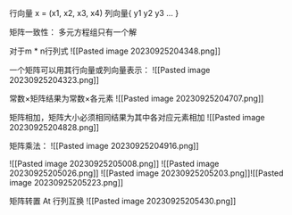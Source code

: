 
行向量 x = (x1, x2, x3, x4)
列向量{
		y1
		y2
		y3
		...
		}

矩阵一致性：
多元方程组只有一个解


对于m * n行列式
![[Pasted image 20230925204348.png]]

一个矩阵可以用其行向量或列向量表示：
![[Pasted image 20230925204323.png]]


常数×矩阵结果为常数×各元素
![[Pasted image 20230925204707.png]]

矩阵相加，矩阵大小必须相同结果为其中各对应元素相加
![[Pasted image 20230925204828.png]]

矩阵乘法：
![[Pasted image 20230925204916.png]]

![[Pasted image 20230925205008.png]]
![[Pasted image 20230925205026.png]]
![[Pasted image 20230925205203.png]]![[Pasted image 20230925205223.png]]

矩阵转置
At 行列互换
![[Pasted image 20230925205430.png]]